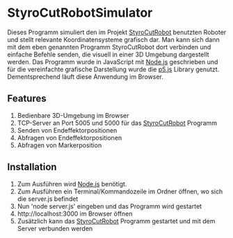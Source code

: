 # StyroCutRobotSimulator
Dieses Programm simuliert den im Projekt [StyroCutRobot](https://github.com/Smirrorgame/StyroCutRobot) benutzten Roboter und stellt relevante Koordinatensysteme grafisch dar. Man kann sich dann mit dem eben genannten Programm StyroCutRobot dort verbinden und einfache Befehle senden, die visuell in einer 3D Umgebung dargestellt werden.
Das Programm wurde in JavaScript mit [Node.js](https://nodejs.org/en/) geschrieben und für die vereinfachte grafische Darstellung wurde die [p5.js](https://p5js.org/) Library genutzt. Dementsprechend läuft diese Anwendung im Browser.

## Features
1. Bedienbare 3D-Umgebung im Browser
2. TCP-Server an Port 5005 und 5000 für das [StyroCutRobot](https://github.com/Smirrorgame/StyroCutRobot) Programm
3. Senden von Endeffektorpositionen
4. Abfragen von Endeffektorpositionen
5. Abfragen von Markerposition

## Installation
1. Zum Ausführen wird [Node.js](https://nodejs.org/en/download/) benötigt.
2. Zum Ausführen ein Terminal/Kommandozeile im Ordner öffnen, wo sich die server.js befindet
3. Nun 'node server.js' eingeben und das Programm wird gestartet
4. http://localhost:3000 im Browser öffnen
5. Zusätzlich kann das [StyroCutRobot](https://github.com/Smirrorgame/StyroCutRobot) Programm gestartet und mit dem Server verbunden werden
